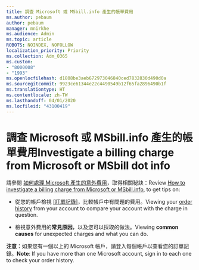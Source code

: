 ```yaml
---
title: 調查 Microsoft 或 MSbill.info 產生的帳單費用
ms.author: pebaum
author: pebaum
manager: mnirkhe
ms.audience: Admin
ms.topic: article
ROBOTS: NOINDEX, NOFOLLOW
localization_priority: Priority
ms.collection: Adm_O365
ms.custom:
- "8000008"
- "1993"
ms.openlocfilehash: d1808be3aeb672973046840ced7832830d490d0a
ms.sourcegitcommit: 9923ce61344e22c4490549b12f65fa2896490b1f
ms.translationtype: HT
ms.contentlocale: zh-TW
ms.lasthandoff: 04/01/2020
ms.locfileid: "43100419"
---
```

# <a name="investigate-a-billing-charge-from-microsoft-or-msbill-dot-info"></a><span data-ttu-id="49877-102">調查 Microsoft 或 MSbill.info 產生的帳單費用</span><span class="sxs-lookup"><span data-stu-id="49877-102">Investigate a billing charge from Microsoft or MSbill dot info</span></span>

<span data-ttu-id="49877-103">請參閱 [如何處理 Microsoft 產生的意外費用](https://support.microsoft.com/help/10623/microsoft-account-investigate-billing-charge)，取得相關秘訣：</span><span class="sxs-lookup"><span data-stu-id="49877-103">Review [How to investigate a billing charge from Microsoft or MSbill.info](https://support.microsoft.com/help/10623/microsoft-account-investigate-billing-charge), to get tips on:</span></span> 

- <span data-ttu-id="49877-104">從您的帳戶檢視 [[訂單記錄]](https://account.microsoft.com/billing/orders/)，比較帳戶中有問題的費用。</span><span class="sxs-lookup"><span data-stu-id="49877-104">Viewing your [order history](https://account.microsoft.com/billing/orders/) from your account to compare your account with the charge in question.</span></span>

- <span data-ttu-id="49877-105">檢視意外費用的**常見原因**，以及您可以採取的做法。</span><span class="sxs-lookup"><span data-stu-id="49877-105">Viewing **common causes** for unexpected charges and what you can do.</span></span>

<span data-ttu-id="49877-106">**注意**：如果您有一個以上的 Microsoft 帳戶，請登入每個帳戶以查看您的訂單記錄。</span><span class="sxs-lookup"><span data-stu-id="49877-106">**Note**: If you have more than one Microsoft account, sign in to each one to check your order history.</span></span>
